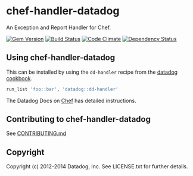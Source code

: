 # chef-handler-datadog

An Exception and Report Handler for Chef.

[![Gem Version](https://badge.fury.io/rb/chef-handler-datadog.svg)](http://badge.fury.io/rb/chef-handler-datadog)
[![Build Status](https://travis-ci.org/DataDog/chef-handler-datadog.svg?branch=master)](https://travis-ci.org/DataDog/chef-handler-datadog)
[![Code Climate](https://codeclimate.com/github/DataDog/chef-handler-datadog/badges/gpa.svg)](https://codeclimate.com/github/DataDog/chef-handler-datadog)
[![Dependency Status](https://gemnasium.com/DataDog/chef-handler-datadog.svg)](https://gemnasium.com/DataDog/chef-handler-datadog)

## Using chef-handler-datadog

This can be installed by using the `dd-handler` recipe from the [datadog cookbook][cookbook].

```ruby
run_list 'foo::bar', 'datadog::dd-handler'
```

The Datadog Docs on [Chef](http://docs.datadoghq.com/guides/chef/#deployhandler) has detailed instructions.

## Contributing to chef-handler-datadog

See [CONTRIBUTING.md](CONTRIBUTING.md)

## Copyright

Copyright (c) 2012-2014 Datadog, Inc. See LICENSE.txt for further details.

[cookbook]: https://supermarket.getchef.com/cookbooks/datadog
